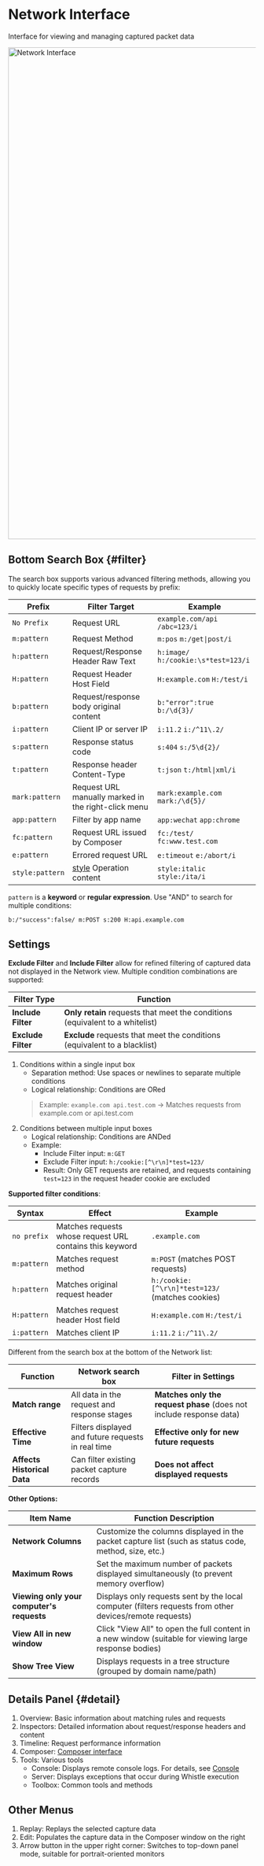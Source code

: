 # Network Interface

Interface for viewing and managing captured packet data

<img src="/img/network.png" alt="Network Interface" width="1000" />

## Bottom Search Box {#filter}

The search box supports various advanced filtering methods, allowing you to quickly locate specific types of requests by prefix:

| Prefix | Filter Target | Example |
| -------------- | ----------------------------------- | --------------------------------- |
| `No Prefix` | Request URL | `example.com/api` `/abc=123/i` |
| `m:pattern` | Request Method | `m:pos` `m:/get\|post/i` |
| `h:pattern` | Request/Response Header Raw Text | `h:image/` `h:/cookie:\s*test=123/i` |
| `H:pattern` | Request Header Host Field | `H:example.com` `H:/test/i` |
| `b:pattern` | Request/response body original content | `b:"error":true` `b:/\d{3}/` |
| `i:pattern` | Client IP or server IP | `i:11.2` `i:/^11\.2/` |
| `s:pattern` | Response status code | `s:404` `s:/5\d{2}/` |
| `t:pattern` | Response header Content-Type | `t:json` `t:/html\|xml/i` |
| `mark:pattern` | Request URL manually marked in the right-click menu | `mark:example.com` `mark:/\d{5}/` |
| `app:pattern` | Filter by app name | `app:wechat` `app:chrome` |
| `fc:pattern` | Request URL issued by Composer | `fc:/test/` `fc:www.test.com` |
| `e:pattern` | Errored request URL | `e:timeout` `e:/abort/i` |
| `style:pattern` | [style](../rules/style) Operation content | `style:italic` `style:/ita/i` |

`pattern` is a **keyword** or **regular expression**. Use "AND" to search for multiple conditions:
``` txt
b:/"success":false/ m:POST s:200 H:api.example.com
```

## Settings
**Exclude Filter** and **Include Filter** allow for refined filtering of captured data not displayed in the Network view. Multiple condition combinations are supported:

| **Filter Type** | **Function** | |
| ------------------ | ---------------------------------------- | ---- |
| **Include Filter** | **Only retain** requests that meet the conditions (equivalent to a whitelist) | |
| **Exclude Filter** | **Exclude** requests that meet the conditions (equivalent to a blacklist) | |

1. Conditions within a single input box
   - Separation method: Use spaces or newlines to separate multiple conditions
   - Logical relationship: Conditions are ORed
   > Example: `example.com api.test.com` → Matches requests from example.com or api.test.com
2. Conditions between multiple input boxes
   - Logical relationship: Conditions are ANDed
   - Example:
     - Include Filter input: `m:GET`
     - Exclude Filter input: `h:/cookie:[^\r\n]*test=123/`
     - Result: Only GET requests are retained, and requests containing `test=123` in the request header cookie are excluded

**Supported filter conditions**:

| **Syntax** | **Effect** | **Example** |
| ----------- | ------------------------------- | -------------------------------------------- |
| `no prefix` | Matches requests whose request URL contains this keyword | `.example.com` |
| `m:pattern` | Matches request method | `m:POST` (matches POST requests) |
| `h:pattern` | Matches original request header | `h:/cookie:[^\r\n]*test=123/` (matches cookies) |
| `H:pattern` | Matches request header Host field | `H:example.com` `H:/test/i` |
| `i:pattern` | Matches client IP | `i:11.2` `i:/^11\.2/` |

Different from the search box at the bottom of the Network list:

| **Function** | **Network search box** | **Filter in Settings** |
| ---------------- | -------------------------- | ------------------------------------ |
| **Match range** | All data in the request and response stages | **Matches only the request phase** (does not include response data) |
| **Effective Time** | Filters displayed and future requests in real time | **Effective only for new future requests** |
| **Affects Historical Data** | Can filter existing packet capture records | **Does not affect displayed requests** |

**Other Options:**

| Item Name | Function Description |
| ----------------------------------------- | -------------------------------------------------------- |
| **Network Columns** | Customize the columns displayed in the packet capture list (such as status code, method, size, etc.) |
| **Maximum Rows** | Set the maximum number of packets displayed simultaneously (to prevent memory overflow) |
| **Viewing only your computer's requests** | Displays only requests sent by the local computer (filters requests from other devices/remote requests) |
| **View All in new window** | Click "View All" to open the full content in a new window (suitable for viewing large response bodies) |
| **Show Tree View** | Displays requests in a tree structure (grouped by domain name/path) |

## Details Panel {#detail}

1. Overview: Basic information about matching rules and requests
2. Inspectors: Detailed information about request/response headers and content
3. Timeline: Request performance information
4. Composer: [Composer interface](./https)
5. Tools: Various tools
   - Console: Displays remote console logs. For details, see [Console](./console)
   - Server: Displays exceptions that occur during Whistle execution
   - Toolbox: Common tools and methods

## Other Menus
1. Replay: Replays the selected capture data
2. Edit: Populates the capture data in the Composer window on the right
3. Arrow button in the upper right corner: Switches to top-down panel mode, suitable for portrait-oriented monitors
